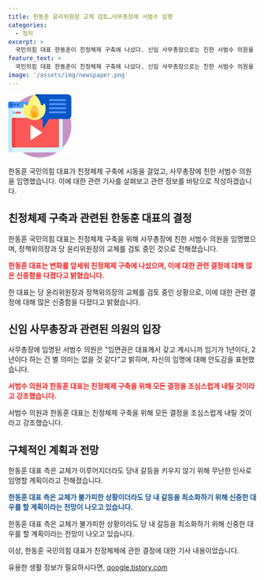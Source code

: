 ```yaml
---
title: 한동훈 윤리위원장 교체 검토…사무총장에 서범수 임명
categories:
  - 정치
excerpt: >
  국민의힘 대표 한동훈이 친정체제 구축에 나섰다. 신임 사무총장으로는 친한 서범수 의원을 임명하고, 정책위의장과 당 윤리위원장의 교체도 검토 중이라고 전해졌다. 이에 대해 한 대표는 변화를 받들이는 진용을 구축할 것이라며 변화를 약속했지만, 친한계에 대한 우려와 갈등이 우려됩니다. 새로운 인사가 논의되지만, 내부 갈등을 피하기 위한 노력이 있습니다.
feature_text: >
  국민의힘 대표 한동훈이 친정체제 구축에 나섰다. 신임 사무총장으로는 친한 서범수 의원을 임명하고, 정책위의장과 당 윤리위원장의 교체도 검토 중이라고 전해졌다. 이에 대해 한 대표는 변화를 받들이는 진용을 구축할 것이라며 변화를 약속했지만, 친한계에 대한 우려와 갈등이 우려됩니다. 새로운 인사가 논의되지만, 내부 갈등을 피하기 위한 노력이 있습니다.
image: '/assets/img/newspaper.png'
---
```


<p><img src="/assets/img/news.png" alt="rentncar 속보" /></p>

<p>한동훈 국민의힘 대표가 친정체제 구축에 시동을 걸었고, 사무총장에 친한 서범수 의원을 임명했습니다. 이에 대한 관련 기사를 살펴보고 관련 정보를 바탕으로 작성하겠습니다.</p>

<h2 data-ke-size="size26">친정체제 구축과 관련된 한동훈 대표의 결정</h2>

<p>한동훈 국민의힘 대표는 친정체제 구축을 위해 사무총장에 친한 서범수 의원을 임명했으며, 정책위의장과 당 윤리위원장의 교체를 검토 중인 것으로 전해졌습니다. </p>

<p><b><span style="color: #ee2323;">한동훈 대표는 변화를 앞세워 친정체제 구축에 나섰으며, 이에 대한 관련 결정에 대해 많은 신중함을 다졌다고 밝혔습니다.</span></b></p>

<p>한 대표는 당 윤리위원장과 정책위의장의 교체를 검토 중인 상황으로, 이에 대한 관련 결정에 대해 많은 신중함을 다졌다고 밝혔습니다. </p>

<h2 data-ke-size="size26">신임 사무총장과 관련된 의원의 입장</h2>

<p>사무총장에 임명된 서범수 의원은 "임면권은 대표께서 갖고 계시니까 임기가 1년이다, 2년이다 하는 건 별 의미는 없을 것 같다"고 밝히며, 자신의 임명에 대해 안도감을 표현했습니다. </p>

<p><b><span style="color: #ee2323;">서범수 의원과 한동훈 대표는 친정체제 구축을 위해 모든 결정을 조심스럽게 내릴 것이라고 강조했습니다.</span></b></p>

<p>서범수 의원과 한동훈 대표는 친정체제 구축을 위해 모든 결정을 조심스럽게 내릴 것이라고 강조했습니다. </p>

<h2 data-ke-size="size26">구체적인 계획과 전망</h2>

<p>한동훈 대표 측은 교체가 이루어지더라도 당내 갈등을 키우지 않기 위해 무난한 인사로 임명할 계획이라고 전해졌습니다.</p>

<p><b><span style="color: #1a5490;">한동훈 대표 측은 교체가 불가피한 상황이더라도 당 내 갈등을 최소화하기 위해 신중한 대우를 할 계획이라는 전망이 나오고 있습니다.</span></b></p>

<p>한동훈 대표 측은 교체가 불가피한 상황이라도 당 내 갈등을 최소화하기 위해 신중한 대우를 할 계획이라는 전망이 나오고 있습니다.</p>

<p>이상, 한동훈 국민의힘 대표가 친정체제에 관한 결정에 대한 기사 내용이었습니다.</p>
유용한 생활 정보가 필요하시다면, <a href="https://qoogle.tistory.com" rel="dofollow">qoogle.tistory.com</a>


